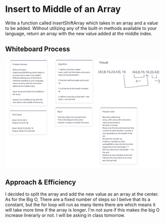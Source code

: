 # Insert to Middle of an Array

Write a function called insertShiftArray which takes in an array and a value to be added. Without utilizing any of the built-in methods available to your language, return an array with the new value added at the middle index.

## Whiteboard Process

![Whiteboard Image](./array_insert_shift.png)

## Approach & Efficiency

I decided to split the array and add the new value as an array at the center. As for the Big O, There are a fixed number of steps so I belive that its a constant, but the for loop will run as many items there are which means it will take more time if the array is longer. I'm not sure if this makes the big O increase linerarly or not. I will be asking in class tomorrow.

